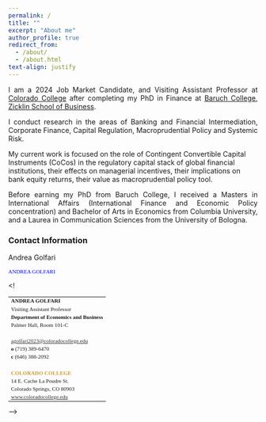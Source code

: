 ```yaml
---
permalink: /
title: ""
excerpt: "About me"
author_profile: true
redirect_from:
  - /about/
  - /about.html
text-align: justify
--- 
```


<p align="justify">
I am a 2024 Job Market Candidate, and Visiting Assistant Professor at <a href="https://www.coloradocollege.edu/basics/contact/directory/people/golfari_andrea.html" target="_blank" rel="noopener">Colorado College</a> after completing my PhD in Finance at <a href="https://zicklin.baruch.cuny.edu/" target="_blank" rel="noopener">Baruch College, Zicklin School of Business</a>.
</p>

<p align="justify">
I conduct research in the areas of Banking and Financial Intermediation, Corporate Finance, Capital Regulation, Macroprudential Policy and Systemic Risk.

My current work is focused on the role of Contingent Convertible Capital Instruments (CoCos) in the regulatory capital stack of global financial institutions, their effects on managerial incentives, their implications on bank equity returns, their value as macroprudential policy tool.
</p>

<p align="justify">
Before earning my PhD from Baruch College, I received a Masters in International Affairs (International Finance and Economic Policy concentration) and Bachelor of Arts in Economics from Columbia University, and a Laurea in Communication Sciences from the University of Bologna.
</p>

### Contact Information
Andrea Golfari

<p style="font-family:Verdana; color:Blue; font-size: 11px;">ANDREA GOLFARI</p>

<! 
<table style="font-family: Verdana, &quot;sans-serif&quot;; font-size: 11px;" width="100%" border="0"><tbody><tr><td style="height: 10px;" width="100%"><strong><font style="font-size: 11px;">ANDREA GOLFARI</font></strong></td></tr>  <tr><td style="height: 10px;"><font style="font-size: 11px;">Visiting Assistant Professor</font></td></tr>  <tr><td style="height: 10px;"><strong>Department of Economics and Business</strong></td></tr> <tr><td style="height: 10px;">Palmer Hall, Room 101-C</td></tr> <tr><td style="height: 10px;">&nbsp;</td></tr> <tr><td style="height: 10px;"><a href="mailto:agolfari2023@coloradocollege.edu" target="_blank" style="color: rgb(51, 51, 51);">agolfari2023@coloradocollege.edu</a></td></tr> <tr><td style="height: 10px;"><strong>o</strong> (719) 389-6470</td></tr> <tr><td style="height: 10px;"><strong>c</strong> (646) 388-2092</td></tr>   <tr><td style="height: 10px;">&nbsp;</td></tr> <tr><td style="height: 10px;"><span style="color: rgb(208, 155, 44);"><strong>COLORADO COLLEGE</strong></span></td></tr> <tr><td style="height: 10px;">14 E. Cache La Poudre St.</td></tr> <tr><td style="height: 10px;">Colorado Springs, CO 80903</td></tr> <tr><td style="height: 10px;"><a href="http://www.coloradocollege.edu" target="_blank" style="color: rgb(51, 51, 51);">www.coloradocollege.edu</a></td></tr></tbody></table>
-->